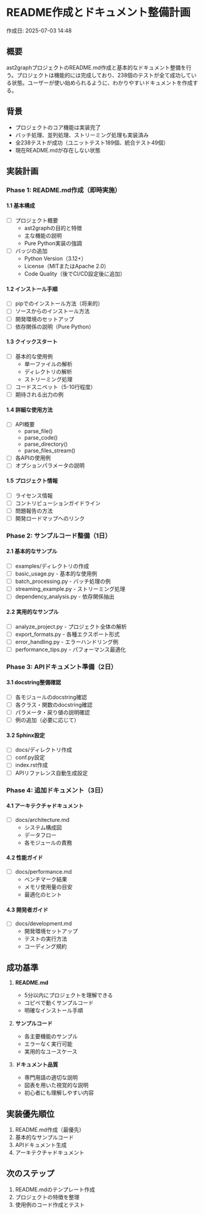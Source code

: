 # README作成とドキュメント整備計画

作成日: 2025-07-03 14:48

## 概要
ast2graphプロジェクトのREADME.md作成と基本的なドキュメント整備を行う。プロジェクトは機能的には完成しており、238個のテストが全て成功している状態。ユーザーが使い始められるように、わかりやすいドキュメントを作成する。

## 背景
- プロジェクトのコア機能は実装完了
- バッチ処理、並列処理、ストリーミング処理も実装済み
- 全238テストが成功（ユニットテスト189個、統合テスト49個）
- 現在README.mdが存在しない状態

## 実装計画

### Phase 1: README.md作成（即時実施）

#### 1.1 基本構成
- [ ] プロジェクト概要
  - ast2graphの目的と特徴
  - 主な機能の説明
  - Pure Python実装の強調
- [ ] バッジの追加
  - Python Version（3.12+）
  - License（MITまたはApache 2.0）
  - Code Quality（後でCI/CD設定後に追加）

#### 1.2 インストール手順
- [ ] pipでのインストール方法（将来的）
- [ ] ソースからのインストール方法
- [ ] 開発環境のセットアップ
- [ ] 依存関係の説明（Pure Python）

#### 1.3 クイックスタート
- [ ] 基本的な使用例
  - 単一ファイルの解析
  - ディレクトリの解析
  - ストリーミング処理
- [ ] コードスニペット（5-10行程度）
- [ ] 期待される出力の例

#### 1.4 詳細な使用方法
- [ ] API概要
  - parse_file()
  - parse_code()
  - parse_directory()
  - parse_files_stream()
- [ ] 各APIの使用例
- [ ] オプションパラメータの説明

#### 1.5 プロジェクト情報
- [ ] ライセンス情報
- [ ] コントリビューションガイドライン
- [ ] 問題報告の方法
- [ ] 開発ロードマップへのリンク

### Phase 2: サンプルコード整備（1日）

#### 2.1 基本的なサンプル
- [ ] examples/ディレクトリの作成
- [ ] basic_usage.py - 基本的な使用例
- [ ] batch_processing.py - バッチ処理の例
- [ ] streaming_example.py - ストリーミング処理
- [ ] dependency_analysis.py - 依存関係抽出

#### 2.2 実用的なサンプル
- [ ] analyze_project.py - プロジェクト全体の解析
- [ ] export_formats.py - 各種エクスポート形式
- [ ] error_handling.py - エラーハンドリング例
- [ ] performance_tips.py - パフォーマンス最適化

### Phase 3: APIドキュメント準備（2日）

#### 3.1 docstring整備確認
- [ ] 各モジュールのdocstring確認
- [ ] 各クラス・関数のdocstring確認
- [ ] パラメータ・戻り値の説明確認
- [ ] 例の追加（必要に応じて）

#### 3.2 Sphinx設定
- [ ] docs/ディレクトリ作成
- [ ] conf.py設定
- [ ] index.rst作成
- [ ] APIリファレンス自動生成設定

### Phase 4: 追加ドキュメント（3日）

#### 4.1 アーキテクチャドキュメント
- [ ] docs/architecture.md
  - システム構成図
  - データフロー
  - 各モジュールの責務

#### 4.2 性能ガイド
- [ ] docs/performance.md
  - ベンチマーク結果
  - メモリ使用量の目安
  - 最適化のヒント

#### 4.3 開発者ガイド
- [ ] docs/development.md
  - 開発環境セットアップ
  - テストの実行方法
  - コーディング規約

## 成功基準

1. **README.md**
   - 5分以内にプロジェクトを理解できる
   - コピペで動くサンプルコード
   - 明確なインストール手順

2. **サンプルコード**
   - 各主要機能のサンプル
   - エラーなく実行可能
   - 実用的なユースケース

3. **ドキュメント品質**
   - 専門用語の適切な説明
   - 図表を用いた視覚的な説明
   - 初心者にも理解しやすい内容

## 実装優先順位

1. README.md作成（最優先）
2. 基本的なサンプルコード
3. APIドキュメント生成
4. アーキテクチャドキュメント

## 次のステップ

1. README.mdのテンプレート作成
2. プロジェクトの特徴を整理
3. 使用例のコード作成とテスト